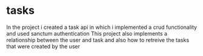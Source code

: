 # tasks
In the project i created a task api in which i implemented a crud functionality and used sanctum authentication
This project also implements a relationship between the user and task and also how to retreive the tasks that were created by the user
